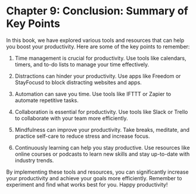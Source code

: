 Chapter 9: Conclusion: Summary of Key Points
============================================

In this book, we have explored various tools and resources that can help you boost your productivity. Here are some of the key points to remember:

1. Time management is crucial for productivity. Use tools like calendars, timers, and to-do lists to manage your time effectively.

2. Distractions can hinder your productivity. Use apps like Freedom or StayFocusd to block distracting websites and apps.

3. Automation can save you time. Use tools like IFTTT or Zapier to automate repetitive tasks.

4. Collaboration is essential for productivity. Use tools like Slack or Trello to collaborate with your team more efficiently.

5. Mindfulness can improve your productivity. Take breaks, meditate, and practice self-care to reduce stress and increase focus.

6. Continuously learning can help you stay productive. Use resources like online courses or podcasts to learn new skills and stay up-to-date with industry trends.

By implementing these tools and resources, you can significantly increase your productivity and achieve your goals more efficiently. Remember to experiment and find what works best for you. Happy productivity!
